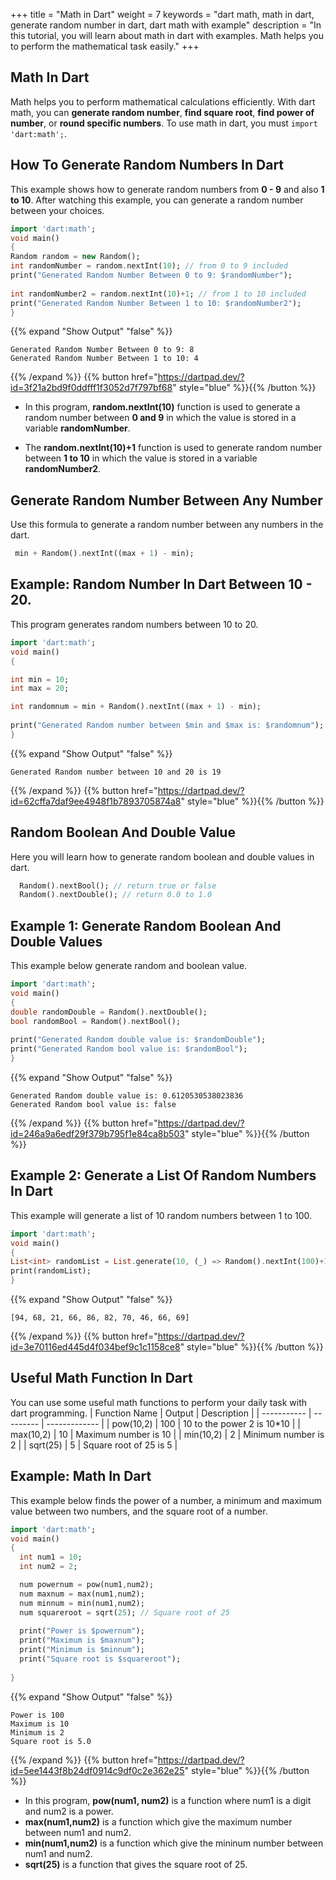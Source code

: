 +++
title = "Math in Dart"
weight = 7
keywords = "dart math, math in dart, generate random number in dart, dart math with example"
description = "In this tutorial, you will learn about math in dart with examples. Math helps you to perform the mathematical task easily."
+++

## Math In Dart
Math helps you to perform mathematical calculations efficiently. With dart math, you can **generate random number**, **find square root**, **find power of number**, or **round specific numbers**. To use math in dart, you must `import 'dart:math';`.

## How To Generate Random Numbers In Dart
This example shows how to generate random numbers from **0 - 9** and also **1 to 10**. After watching this example, you can generate a random number between your choices.

```dart
import 'dart:math';
void main()
{
Random random = new Random();
int randomNumber = random.nextInt(10); // from 0 to 9 included
print("Generated Random Number Between 0 to 9: $randomNumber");
  
int randomNumber2 = random.nextInt(10)+1; // from 1 to 10 included  
print("Generated Random Number Between 1 to 10: $randomNumber2"); 
}
```

{{% expand "Show Output" "false" %}}
````plaintext
Generated Random Number Between 0 to 9: 8
Generated Random Number Between 1 to 10: 4
````
{{% /expand %}}
{{% button href="https://dartpad.dev/?id=3f21a2bd9f0ddfff1f3052d7f797bf68" style="blue" %}}{{% /button %}}

- In this program, **random.nextInt(10)** function is used to generate a random number between  **0 and 9** in which the value is stored in a variable **randomNumber**. 

- The **random.nextInt(10)+1** function is used to generate random number between
**1 to 10** in which the value is stored in a variable **randomNumber2**.

## Generate Random Number Between Any Number
Use this formula to generate a random number between any numbers in the dart. 
```dart
 min + Random().nextInt((max + 1) - min);
```
## Example: Random Number In Dart Between 10 - 20.
This program generates random numbers between 10 to 20.
```dart
import 'dart:math';
void main()
{

int min = 10;
int max = 20; 

int randomnum = min + Random().nextInt((max + 1) - min);
  
print("Generated Random number between $min and $max is: $randomnum");  
}
```
{{% expand "Show Output" "false" %}}
````plaintext
Generated Random number between 10 and 20 is 19
````
{{% /expand %}}
{{% button href="https://dartpad.dev/?id=62cffa7daf9ee4948f1b7893705874a8" style="blue" %}}{{% /button %}}

## Random Boolean And Double Value
Here you will learn how to generate random boolean and double values in dart.

```dart
  Random().nextBool(); // return true or false
  Random().nextDouble(); // return 0.0 to 1.0
```

## Example 1: Generate Random Boolean And Double Values
This example below generate random and boolean value.
```dart
import 'dart:math';
void main()
{
double randomDouble = Random().nextDouble();
bool randomBool = Random().nextBool();
  
print("Generated Random double value is: $randomDouble");  
print("Generated Random bool value is: $randomBool");  
}
```
{{% expand "Show Output" "false" %}}
````plaintext
Generated Random double value is: 0.6120530538023836
Generated Random bool value is: false
````
{{% /expand %}}
{{% button href="https://dartpad.dev/?id=246a9a6edf29f379b795f1e84ca8b503" style="blue" %}}{{% /button %}}

## Example 2:  Generate a List Of Random Numbers In Dart
This example will generate a list of 10 random numbers between 1 to 100.
```dart
import 'dart:math';
void main()
{
List<int> randomList = List.generate(10, (_) => Random().nextInt(100)+1); 
print(randomList);  
}

```
{{% expand "Show Output" "false" %}}
````plaintext
[94, 68, 21, 66, 86, 82, 70, 46, 66, 69]
````
{{% /expand %}}
{{% button href="https://dartpad.dev/?id=3e70116ed445d4f034bef9c1c1158ce8" style="blue" %}}{{% /button %}}

## Useful Math Function In Dart
You can use some useful math functions to perform your daily task with dart programming. 
|  Function Name |  Output  |  Description  |
| ----------- | --------- | ------------- |
|  pow(10,2)  |  100  |    10 to the power 2 is 10*10  |
|  max(10,2)  |  10  | Maximum number is 10  |
|  min(10,2)  |  2  | Minimum number is 2  |
|  sqrt(25)  |  5  | Square root of 25 is 5  |

## Example: Math In Dart
This example below finds the power of a number, a minimum and maximum value between two numbers, and the square root of a number.

```dart
import 'dart:math';
void main()
{
  int num1 = 10;
  int num2 = 2;

  num powernum = pow(num1,num2);
  num maxnum = max(num1,num2);
  num minnum = min(num1,num2);
  num squareroot = sqrt(25); // Square root of 25
  
  print("Power is $powernum"); 
  print("Maximum is $maxnum"); 
  print("Minimum is $minnum"); 
  print("Square root is $squareroot"); 
  
}
```
{{% expand "Show Output" "false" %}}
````plaintext
Power is 100
Maximum is 10
Minimum is 2
Square root is 5.0
````
{{% /expand %}}
{{% button href="https://dartpad.dev/?id=5ee1443f8b24df0914c9df0c2e362e25" style="blue" %}}{{% /button %}}

- In this program, **pow(num1, num2)** is a function where num1 is a digit and num2 is a power.
- **max(num1,num2)** is a function which give the maximum number between num1 and num2.
- **min(num1,num2)** is a function which give the mininum number between num1 and num2.
- **sqrt(25)** is a function that gives the square root of 25.
